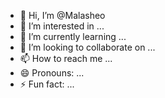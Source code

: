 - 👋 Hi, I’m @Malasheo
- 👀 I’m interested in ...
- 🌱 I’m currently learning ...
- 💞️ I’m looking to collaborate on ...
- 📫 How to reach me ...
- 😄 Pronouns: ...
- ⚡ Fun fact: ...

<!---
Malasheo/Malasheo is a ✨ special ✨ repository because its `README.md` (this file) appears on your GitHub profile.
You can click the Preview link to take a look at your changes.
--->

